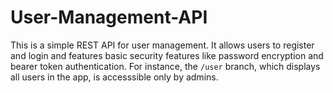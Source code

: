 # User-Management-API
This is a simple REST API for user management. It allows users to register and login and features basic security features like password encryption and bearer token authentication. For instance, the `/user` branch, which displays all users in the app, is accesssible only by admins.
